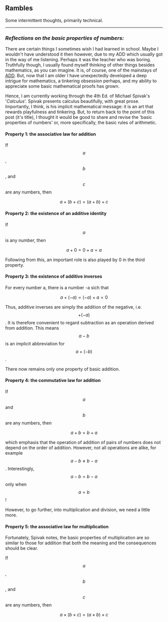 ## **Rambles**
Some intermittent thoughts, primarily technical.

---

### *Reflections on the basic properties of numbers:*
There are certain things I sometimes wish I had learned in school. Maybe I wouldn't have understood it then however, due to my ADD which usually got in the way of me listening. Perhaps it was the teacher who was boring. Truthfully though, I usually found myself thinking of other things besides mathematics, as you can imagine. It is, of course, one of the mainstays of [ADD](https://en.wikipedia.org/wiki/Attention_deficit_hyperactivity_disorder#Signs_and_symptoms). But, now that I am older I have unexpectedly developed a deep intrigue for mathematics, a tinkering obsession perhaps, and  my ability to appreciate some basic mathematical proofs has grown.

Hence, I am currently working through the 4th Ed. of Michael Spivak's '*Calculus*'. Spivak presents calculus beautifully, with great prose. Importantly, I think, is his implicit mathematical message: it is an art that rewards playfulness and tinkering. But, to return back to the point of this post (it's title), I thought it would be good to share and revise the 'basic properties of numbers' or, more specifically, the basic rules of arithmetic.

#### Property 1: the associative law for addition
If $$a$$, $$b$$, and $$c$$ are any numbers, then

$$a + (b+c) = (a+b) + c$$

#### Property 2: the existence of an additive identity
If $$a$$ is any number, then

$$a + 0 = 0 + a = a$$

Following from this, an important role is also played by 0 in the third property.

#### Property 3: the existence of additive inverses
For every number a, there is a number -a sich that

$$a + (-a) = (-a) + a = 0$$

Thus, additive inverses are simply the addition of the negative, i.e. $$+ (-a)$$. It is therefore convenient to regard subtraction as an operation derived from addition. This means $$a - b$$ is an implicit abbreviation for $$a + (-b)$$. 

There now remains only one property of basic addition.

#### Property 4: the commutative law for addition
If $$a$$ and $$b$$ are any numbers, then

$$a + b = b + a$$

which emphasis that the operation of addition of pairs of numbers does not depend on the order of addition. However, not all operations are alike, for example $$a - b \not= b - a$$. Interestingly, $$a - b = b - a$$ only when $$a = b$$!

However, to go further, into multiplication and division, we need a little more.

#### Property 5: the associative law for multiplication
Fortunately, Spivak notes, the basic properties of multiplication are so similar to those for addition that both the meaning and the consequences should be clear.

If $$a$$, $$b$$, and $$c$$ are any numbers, then

$$a\times (b\times c) = (a\times b)\times c$$